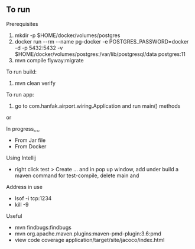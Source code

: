 ## To run

Prerequisites

1. mkdir -p $HOME/docker/volumes/postgres
2. docker run --rm --name pg-docker -e POSTGRES_PASSWORD=docker -d -p 5432:5432 -v $HOME/docker/volumes/postgres:/var/lib/postgresql/data  postgres:11
3. mvn compile flyway:migrate

To run build:

1. mvn clean verify

To run app:

1. go to com.hanfak.airport.wiring.Application and run main() methods

or

In progress,,,,
 - From Jar file
 - From Docker


Using Intellij

- right click test > Create ... and in pop up window, add under build a maven command for test-compile, delete main  and 

Address in use

- lsof -i tcp:1234
- kill -9 <PID>

Useful

- mvn findbugs:findbugs
- mvn org.apache.maven.plugins:maven-pmd-plugin:3.6:pmd
- view code coverage application/target/site/jacoco/index.html